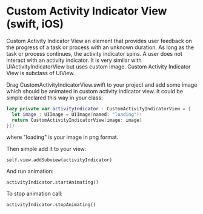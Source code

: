 # Custom Activity Indicator View (swift, iOS)

Custom Activity Indicator View an element that provides user feedback on the progress of a task or process with an unknown duration. As long as the task or process continues, the activity indicator spins. A user does not interact with an activity indicator. It is very similar with UIActivityIndicatorView but uses custom image. Custom Activity Indicator View is subclass of UIView. 

Drag CustomActivityIndicatorView.swift to your project and add some image which should be animated in custom activity indicator view. It could be simple declared this way in your class:
```swift
lazy private var activityIndicator : CustomActivityIndicatorView = {
  let image : UIImage = UIImage(named: "loading")!
  return CustomActivityIndicatorView(image: image)
}() 
```
where "loading" is your image in png format. 

Then simple add it to your view:
```
self.view.addSubview(activityIndicator)
```
And run animation:
```
activityIndicator.startAnimating()
```
To stop animation call:
```
activityIndicator.stopAnimating()
```
